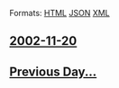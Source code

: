 
Formats: [HTML](2002/11/20/index.html)  [JSON](2002/11/20/index.json)  [XML](2002/11/20/index.xml)  

## [2002-11-20](/news/2002/11/20/index.md)

## [Previous Day...](/news/2002/11/19/index.md)

